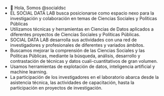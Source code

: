 - 👋 Hola, Somos @socialdsc
- EL SOCIAL DATA LAB busca posicionarse como espacio nexo para la investigación y colaboración en temas de Ciencias Sociales y Políticas Públicas
- Utilizamos técnicas y herramientas en Ciencias de Datos aplicados a diferentes proyectos de Ciencias Sociales y Políticas Públicas.
- SOCIAL DATA LAB desarrolla sus actividades con una red de investigadores y profesionales de diferentes y variados ámbitos.
- Buscamos mejorar la comprensión de las Ciencias Sociales y las Políticas Públicas, mediante la búsqueda, análisis, desarrollo y contrastación de técnicas y datos cuali-cuantitativos de gran volumen.
- Usamos herramientas de explotación de datos, inteligencia artificial y machine learning.
- La participación de los investigadores en el laboratorio abarca desde la asistencia técnica, las actividades de capacitación, hasta la participación en proyectos de investigación.
